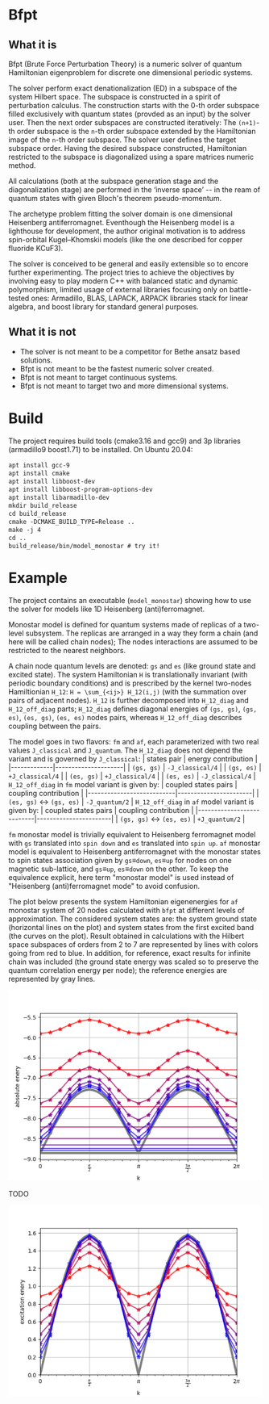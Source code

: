 # Bfpt

## What it is
Bfpt (Brute Force Perturbation Theory) is a numeric solver of quantum Hamiltonian eigenproblem for discrete one dimensional periodic systems.

The solver perform exact denationalization (ED) in a subspace of the system Hilbert space. The subspace is constructed in a spirit of perturbation calculus. The construction starts with the 0-th order subspace filled exclusively with quantum states (provded as an input) by the solver user. Then the next order subspaces are constructed iteratively: The `(n+1)`-th order subspace is the `n`-th order subspace extended by the Hamiltonian image of the `n`-th order subspace. The solver user defines the target subspace order. Having the desired subspace constructed, Hamiltonian restricted to the subspace is diagonalized using a spare matrices numeric method.

All calculations (both at the subspace generation stage and the diagonalization stage) are performed in the ‘inverse space’ -- in the ream of quantum states with given Bloch's theorem pseudo-momentum.

The archetype problem fitting the solver domain is one dimensional Heisenberg antiferromagnet. Eventhough the Heisenberg model is a lighthouse for development, the author original motivation is to address spin-orbital Kugel–Khomskii models (like the one described for copper fluoride KCuF3).

The solver is conceived to be general and easily extensible so to encore further experimenting. The project tries to achieve the objectives by involving easy to play modern C++ with balanced static and dynamic polymorphism, limited usage of external libraries focusing only on battle-tested ones:  Armadillo, BLAS, LAPACK, ARPACK libraries stack for linear algebra, and boost library for standard general purposes.

## What it is not

- The solver is not meant to be a competitor for Bethe ansatz based solutions.
- Bfpt is not meant to be the fastest numeric solver created.
- Bfpt is not meant to target continuous systems.
- Bfpt is not meant to target  two and more dimensional systems.

# Build

The project requires build tools (cmake3.16 and gcc9) and 3p libraries (armadillo9 boost1.71) to be installed. On Ubuntu 20.04:

```
apt install gcc-9
apt install cmake
apt install libboost-dev
apt install libboost-program-options-dev
apt install libarmadillo-dev
mkdir build_release
cd build_release
cmake -DCMAKE_BUILD_TYPE=Release ..
make -j 4
cd ..
build_release/bin/model_monostar # try it!
```

# Example
 
The project contains an executable (`model_monostar`) showing
how to use the solver for models like 1D Heisenberg (anti)ferromagnet.
 
Monostar model is defined for quantum systems made of replicas of a two-level subsystem.
The replicas are arranged in a way they form a chain (and here will be called chain nodes); 
The nodes interactions are assumed to be restricted to the nearest neighbors.

A chain node quantum levels are denoted: `gs` and `es` (like ground state and excited state).
The system Hamiltonian `H` is translationally invariant (with periodic boundary conditions)
and is prescribed by the kernel two-nodes Hamiltionian `H_12`: `H = \sum_{<ij>} H_12(i,j)` (with the summation over pairs of adjacent nodes).
`H_12` is further decomposed into `H_12_diag` and `H_12_off_diag` parts;
`H_12_diag` defines diagonal energies of `(gs, gs)`, `(gs, es)`, `(es, gs)`, `(es, es)` nodes pairs,
whereas `H_12_off_diag` describes coupling between the pairs.

The model goes in two flavors: `fm` and `af`, each parameterized with two real values `J_classical` and `J_quantum`.
The `H_12_diag` does not depend the variant and is governed by `J_classical`:
| states pair | energy contribution |
|-------------|---------------------|
| `(gs, gs)`  | `-J_classical/4`    |
| `(gs, es)`  | `+J_classical/4`    |
| `(es, gs)`  | `+J_classical/4`    |
| `(es, es)`  | `-J_classical/4`    |
`H_12_off_diag` in `fm` model variant is given by:
| coupled states pairs      | coupling contribution |
|---------------------------|-----------------------|
| `(es, gs)` <-> `(gs, es)` | `-J_quantum/2`        |
`H_12_off_diag` in `af` model variant is given by:
| coupled states pairs      | coupling contribution |
|---------------------------|-----------------------|
| `(gs, gs)` <-> `(es, es)` | `+J_quantum/2`        |

`fm` monostar model is trivially equivalent to Heisenberg ferromagnet model with `gs` translated into `spin down` and `es` translated into `spin up`. `af` monostar model is equivalent to Heisenberg antiferromagnet with the monostar states to spin states association given by `gs`≡`down`, `es`≡`up` for nodes on one magnetic sub-lattice, and `gs`≡`up`, `es`≡`down` on the other.
To keep the equivalence explicit, here term "monostar model" is used instead of "Heisenberg (anti)ferromagnet mode" to avoid confusion.

The plot below presents the system Hamiltonian eigenenergies for `af` monostar system of 20 nodes calculated with `bfpt` at different levels of approximation. The considered system states are: the system ground state (horizontal lines on the plot) and system states from the first excited band (the curves on the plot). Result obtained in calculations with the Hilbert space subspaces of orders from 2 to 7 are represented by lines with colors going from red to blue. In addition, for reference, exact results for infinite chain was included (the ground state energy was scaled so to preserve the quantum correlation energy per node); the reference energies are represented by gray lines.

![Alt text](img/model_monostar_20sites_absolute_energy.png "Monostar model -- absolute energies")

TODO

![Alt text](img/model_monostar_20sites_excitation_enery.png "Monostar model -- excitation energies")